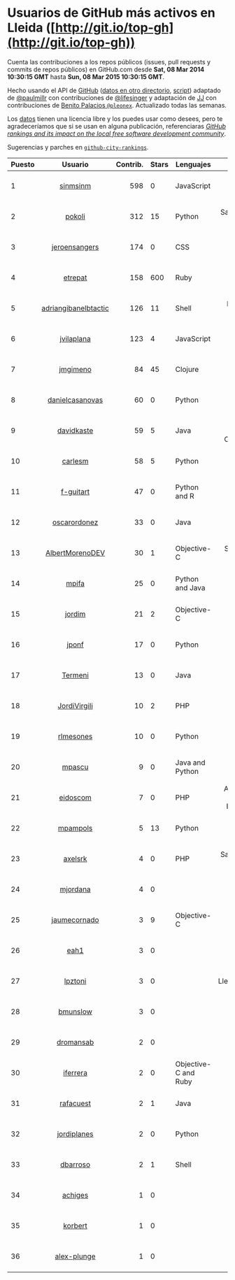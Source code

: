 # Usuarios de GitHub más activos en Lleida ([http://git.io/top-gh](http://git.io/top-gh))



  Cuenta las contribuciones a los repos públicos (issues, pull requests y commits de repos públicos) en GitHub.com desde  **Sat, 08 Mar 2014 10:30:15 GMT** hasta **Sun, 08 Mar 2015 10:30:15 GMT**.

  Hecho usando el API de [GitHub](http://github.com) ([datos en otro directorio](https://github.com/JJ/top-github-users-data/tree/master/data), [script](https://github.com/JJ/top-github-users)) adaptado de [@paulmillr](https://github.com/paulmillr) con contribuciones de [@lifesinger](https://github.com/lifesinger) y adaptación de [JJ](http://jj.github.io) con contribuciones de [Benito Palacios `@pleonex`](http://github.com/pleonex). Actualizado todas las semanas.

  Los [datos](https://github.com/JJ/top-github-users-data/tree/master/data) tienen una licencia libre y los puedes usar como desees, pero te agradeceríamos que si se usan en alguna publicación, referenciaras [*GitHub rankings and its impact on the local free software development community*](https://thewinnower.com/papers/github-rankings-and-its-impact-on-the-local-free-software-development-community).

  Sugerencias y parches en [`github-city-rankings`](http://github.com/JJ/github-city-rankings).


| Puesto   |  Usuario  |Contrib.| Stars | Lenguajes   |      Lugar      |  Avatar  |
|----------|:---------:|-------:|-------|-------------|:---------------:|----------|
| 1 | [sinmsinm](https://github.com/sinmsinm) | 598 | 0 | JavaScript | Lleida | <img src='https://avatars2.githubusercontent.com/u/1745437?v=3&s=64' width='64' height='64' title='Alexandre Ballesté'> |
| 2 | [pokoli](https://github.com/pokoli) | 312 | 15 | Python | Sarroca de Lleida | <img src='https://avatars3.githubusercontent.com/u/1160726?v=3&s=64' width='64' height='64' title='Sergi Almacellas Abellana'> |
| 3 | [jeroensangers](https://github.com/jeroensangers) | 174 | 0 | CSS | Lleida, Spain | <img src='https://avatars0.githubusercontent.com/u/875575?v=3&s=64' width='64' height='64' title='Jeroen Sangers'> |
| 4 | [etrepat](https://github.com/etrepat) | 158 | 600 | Ruby | Lleida, Spain | <img src='https://avatars3.githubusercontent.com/u/148851?v=3&s=64' width='64' height='64' title='Estanislau Trepat'> |
| 5 | [adriangibanelbtactic](https://github.com/adriangibanelbtactic) | 126 | 11 | Shell | LLeida, Spain | <img src='https://avatars2.githubusercontent.com/u/1331363?v=3&s=64' width='64' height='64' title='Adrian Gibanel Lopez'> |
| 6 | [jvilaplana](https://github.com/jvilaplana) | 123 | 4 | JavaScript | Lleida | <img src='https://avatars0.githubusercontent.com/u/732164?v=3&s=64' width='64' height='64' title='Jordi Vilaplana'> |
| 7 | [jmgimeno](https://github.com/jmgimeno) | 84 | 45 | Clojure | Lleida, Spain | <img src='https://avatars1.githubusercontent.com/u/718396?v=3&s=64' width='64' height='64' title='Juan Manuel Gimeno'> |
| 8 | [danielcasanovas](https://github.com/danielcasanovas) | 60 | 0 | Python | Lleida | <img src='https://avatars3.githubusercontent.com/u/3872663?v=3&s=64' width='64' height='64' title='Daniel Casanovas'> |
| 9 | [davidkaste](https://github.com/davidkaste) | 59 | 5 | Java | Lleida, Països Catalans | <img src='https://avatars1.githubusercontent.com/u/1199941?v=3&s=64' width='64' height='64' title='David Castellà'> |
| 10 | [carlesm](https://github.com/carlesm) | 58 | 5 | Python | Lleida | <img src='https://avatars0.githubusercontent.com/u/9011?v=3&s=64' width='64' height='64' title='Carles Mateu'> |
| 11 | [f-guitart](https://github.com/f-guitart) | 47 | 0 | Python and R | Lleida | <img src='https://avatars0.githubusercontent.com/u/6899142?v=3&s=64' width='64' height='64' title='Francesc Guitart'> |
| 12 | [oscarordonez](https://github.com/oscarordonez) | 33 | 0 | Java | Lleida | <img src='https://avatars1.githubusercontent.com/u/6165186?v=3&s=64' width='64' height='64' title='Oscar'> |
| 13 | [AlbertMorenoDEV](https://github.com/AlbertMorenoDEV) | 30 | 1 | Objective-C | Solsona, Lleida | <img src='https://avatars1.githubusercontent.com/u/216042?v=3&s=64' width='64' height='64' title='Albert Moreno'> |
| 14 | [mpifa](https://github.com/mpifa) | 25 | 0 | Python and Java | Lleida | <img src='https://avatars1.githubusercontent.com/u/3852561?v=3&s=64' width='64' height='64' title=''> |
| 15 | [jordim](https://github.com/jordim) | 21 | 2 | Objective-C | Lleida, Spain | <img src='https://avatars2.githubusercontent.com/u/720886?v=3&s=64' width='64' height='64' title='Jordi'> |
| 16 | [jponf](https://github.com/jponf) | 17 | 0 | Python | Lleida | <img src='https://avatars1.githubusercontent.com/u/3852560?v=3&s=64' width='64' height='64' title='Josep Pon Farreny'> |
| 17 | [Termeni](https://github.com/Termeni) | 13 | 0 | Java | Lleida | <img src='https://avatars2.githubusercontent.com/u/6905912?v=3&s=64' width='64' height='64' title='Josep'> |
| 18 | [JordiVirgili](https://github.com/JordiVirgili) | 10 | 2 | PHP | Lleida | <img src='https://avatars0.githubusercontent.com/u/6048532?v=3&s=64' width='64' height='64' title='Jordi Virgili'> |
| 19 | [rlmesones](https://github.com/rlmesones) | 10 | 0 | Python | Lleida | <img src='https://avatars0.githubusercontent.com/u/2946818?v=3&s=64' width='64' height='64' title='Leonardo Mesones'> |
| 20 | [mpascu](https://github.com/mpascu) | 9 | 0 | Java and Python | Lleida | <img src='https://avatars0.githubusercontent.com/u/10977699?v=3&s=64' width='64' height='64' title='Marc Pascual Terrón'> |
| 21 | [eidoscom](https://github.com/eidoscom) | 7 | 0 | PHP | Alcarràs, Lleida, España | <img src='https://avatars0.githubusercontent.com/u/9975230?v=3&s=64' width='64' height='64' title='Albert Cullerés'> |
| 22 | [mpampols](https://github.com/mpampols) | 5 | 13 | Python | Lleida | <img src='https://avatars2.githubusercontent.com/u/479534?v=3&s=64' width='64' height='64' title='Marc Pampols'> |
| 23 | [axelsrk](https://github.com/axelsrk) | 4 | 0 | PHP | Sarroca de Lleida | <img src='https://avatars3.githubusercontent.com/u/9828204?v=3&s=64' width='64' height='64' title='LittleBerryBox'> |
| 24 | [mjordana](https://github.com/mjordana) | 4 | 0 |  | Lleida | <img src='https://avatars2.githubusercontent.com/u/986499?v=3&s=400' width='64' height='64' title='Meritxell Jordana Gavieiro'> |
| 25 | [jaumecornado](https://github.com/jaumecornado) | 3 | 9 | Objective-C | Lleida | <img src='https://avatars3.githubusercontent.com/u/617176?v=3&s=64' width='64' height='64' title='mOddity'> |
| 26 | [eah1](https://github.com/eah1) | 3 | 0 |  | Lleida | <img src='https://avatars0.githubusercontent.com/u/11043022?v=3&s=64' width='64' height='64' title='Eduard Arnedo Hidalgo'> |
| 27 | [lpztoni](https://github.com/lpztoni) | 3 | 0 |  | Lleida/Spain | <img src='https://avatars0.githubusercontent.com/u/6908037?v=3&s=64' width='64' height='64' title='Toni Lopez'> |
| 28 | [bmunslow](https://github.com/bmunslow) | 3 | 0 |  | Lleida | <img src='https://avatars2.githubusercontent.com/u/295192?v=3&s=64' width='64' height='64' title='Bernard'> |
| 29 | [dromansab](https://github.com/dromansab) | 2 | 0 |  | Lleida | <img src='https://avatars1.githubusercontent.com/u/172968?v=3&s=64' width='64' height='64' title='Dani Roman'> |
| 30 | [iferrera](https://github.com/iferrera) | 2 | 0 | Objective-C and Ruby | Lleida | <img src='https://avatars3.githubusercontent.com/u/1073857?v=3&s=64' width='64' height='64' title='Ivan'> |
| 31 | [rafacuest](https://github.com/rafacuest) | 2 | 1 | Java | Lleida | <img src='https://avatars2.githubusercontent.com/u/2221656?v=3&s=64' width='64' height='64' title='Rafa'> |
| 32 | [jordiplanes](https://github.com/jordiplanes) | 2 | 0 | Python | Lleida | <img src='https://avatars3.githubusercontent.com/u/969198?v=3&s=64' width='64' height='64' title='Jordi Planes'> |
| 33 | [dbarroso](https://github.com/dbarroso) | 2 | 1 | Shell | Lleida, Spain | <img src='https://avatars1.githubusercontent.com/u/234781?v=3&s=64' width='64' height='64' title='David Barroso Iglesias'> |
| 34 | [achiges](https://github.com/achiges) | 1 | 0 |  | Lleida | <img src='https://avatars2.githubusercontent.com/u/7561567?v=3&s=64' width='64' height='64' title='Alberto Casanova'> |
| 35 | [korbert](https://github.com/korbert) | 1 | 0 |  | Lleida | <img src='https://avatars1.githubusercontent.com/u/3808843?v=3&s=64' width='64' height='64' title='Javi Barrera'> |
| 36 | [alex-plunge](https://github.com/alex-plunge) | 1 | 0 |  | Lleida | <img src='https://avatars3.githubusercontent.com/u/4385530?v=3&s=64' width='64' height='64' title='Alex'> |
